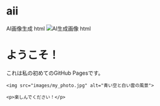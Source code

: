 # aii
AI画像生成
html
<img src="images/Gemini_Generated_Image_zgh8adzgh8adzgh8.png" alt="AI生成画像">
html

    
<!DOCTYPE html>
<html>
<head>
    <title>私のウェブサイト</title>
</head>
<body>
    <h1>ようこそ！</h1>
    <p>これは私の初めてのGitHub Pagesです。</p>

    <img src="images/my_photo.jpg" alt="青い空と白い雲の風景">

    <p>楽しんでください！</p>
</body>
</html>
